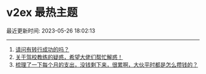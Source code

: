 # v2ex 最热主题

最近更新时间: 2023-05-26 18:02:13

--- 
1. [请问有转行成功的吗？](https://www.v2ex.com/t/943062) 
2. [关于驾校教练的疑惑，希望大佬们帮忙解惑！](https://www.v2ex.com/t/943103) 
3. [梳理了一下每个月的支出，没钱剩下来，很累啊，大伙平时都是怎么攒钱的？](https://www.v2ex.com/t/943130) 
